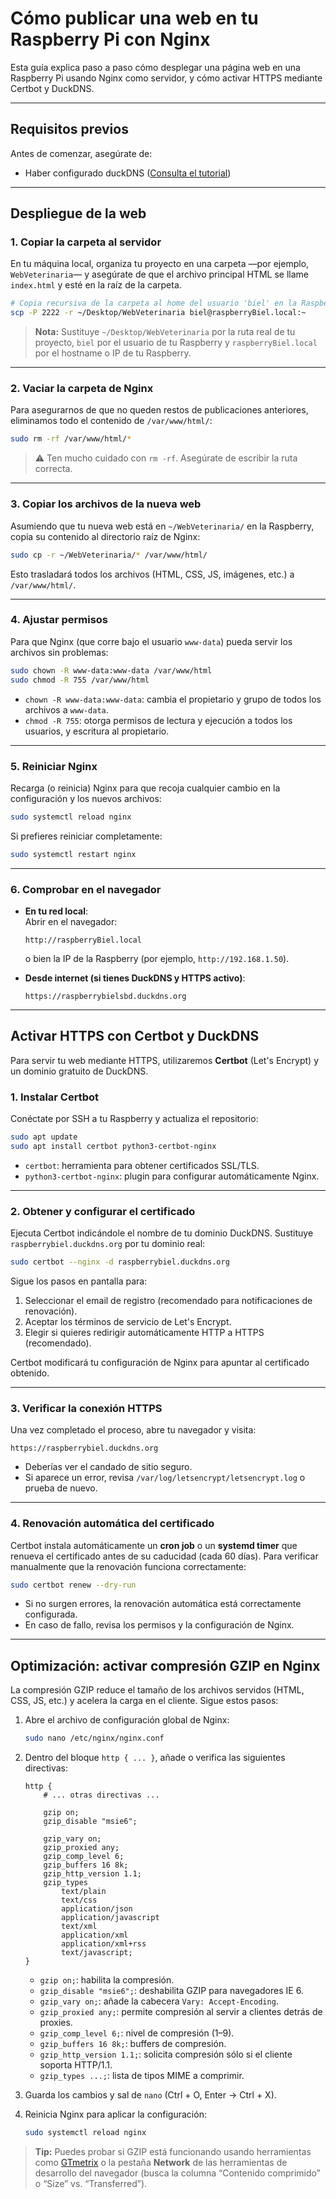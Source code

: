 # Cómo publicar una web en tu Raspberry Pi con Nginx

Esta guía explica paso a paso cómo desplegar una página web en una Raspberry Pi usando Nginx como servidor, y cómo activar HTTPS mediante Certbot y DuckDNS. 

---

## Requisitos previos

Antes de comenzar, asegúrate de:

- Haber configurado duckDNS ([Consulta el tutorial](DuckDNS.md))

---

## Despliegue de la web

### 1. Copiar la carpeta al servidor

En tu máquina local, organiza tu proyecto en una carpeta —por ejemplo, `WebVeterinaria`— y asegúrate de que el archivo principal HTML se llame `index.html` y esté en la raíz de la carpeta.

```bash
# Copia recursiva de la carpeta al home del usuario 'biel' en la Raspberry (puerto 2222):
scp -P 2222 -r ~/Desktop/WebVeterinaria biel@raspberryBiel.local:~
```

> **Nota:** Sustituye `~/Desktop/WebVeterinaria` por la ruta real de tu proyecto, `biel` por el usuario de tu Raspberry y `raspberryBiel.local` por el hostname o IP de tu Raspberry.

---

### 2. Vaciar la carpeta de Nginx

Para asegurarnos de que no queden restos de publicaciones anteriores, eliminamos todo el contenido de `/var/www/html/`:

```bash
sudo rm -rf /var/www/html/*
```

> ⚠️ Ten mucho cuidado con `rm -rf`. Asegúrate de escribir la ruta correcta.

---

### 3. Copiar los archivos de la nueva web

Asumiendo que tu nueva web está en `~/WebVeterinaria/` en la Raspberry, copia su contenido al directorio raíz de Nginx:

```bash
sudo cp -r ~/WebVeterinaria/* /var/www/html/
```

Esto trasladará todos los archivos (HTML, CSS, JS, imágenes, etc.) a `/var/www/html/`.

---

### 4. Ajustar permisos

Para que Nginx (que corre bajo el usuario `www-data`) pueda servir los archivos sin problemas:

```bash
sudo chown -R www-data:www-data /var/www/html
sudo chmod -R 755 /var/www/html
```

- `chown -R www-data:www-data`: cambia el propietario y grupo de todos los archivos a `www-data`.  
- `chmod -R 755`: otorga permisos de lectura y ejecución a todos los usuarios, y escritura al propietario.

---

### 5. Reiniciar Nginx

Recarga (o reinicia) Nginx para que recoja cualquier cambio en la configuración y los nuevos archivos:

```bash
sudo systemctl reload nginx
```

Si prefieres reiniciar completamente:

```bash
sudo systemctl restart nginx
```

---

### 6. Comprobar en el navegador

- **En tu red local**:  
  Abrir en el navegador:
  ```
  http://raspberryBiel.local
  ```
  o bien la IP de la Raspberry (por ejemplo, `http://192.168.1.50`).

- **Desde internet (si tienes DuckDNS y HTTPS activo)**:  
  ```
  https://raspberrybielsbd.duckdns.org
  ```

---

## Activar HTTPS con Certbot y DuckDNS

Para servir tu web mediante HTTPS, utilizaremos **Certbot** (Let's Encrypt) y un dominio gratuito de DuckDNS.

### 1. Instalar Certbot

Conéctate por SSH a tu Raspberry y actualiza el repositorio:

```bash
sudo apt update
sudo apt install certbot python3-certbot-nginx
```

- `certbot`: herramienta para obtener certificados SSL/TLS.
- `python3-certbot-nginx`: plugin para configurar automáticamente Nginx.

---

### 2. Obtener y configurar el certificado

Ejecuta Certbot indicándole el nombre de tu dominio DuckDNS. Sustituye `raspberrybiel.duckdns.org` por tu dominio real:

```bash
sudo certbot --nginx -d raspberrybiel.duckdns.org
```

Sigue los pasos en pantalla para:

1. Seleccionar el email de registro (recomendado para notificaciones de renovación).  
2. Aceptar los términos de servicio de Let's Encrypt.  
3. Elegir si quieres redirigir automáticamente HTTP a HTTPS (recomendado).

Certbot modificará tu configuración de Nginx para apuntar al certificado obtenido.

---

### 3. Verificar la conexión HTTPS

Una vez completado el proceso, abre tu navegador y visita:

```
https://raspberrybiel.duckdns.org
```

- Deberías ver el candado de sitio seguro.  
- Si aparece un error, revisa `/var/log/letsencrypt/letsencrypt.log` o prueba de nuevo.

---

### 4. Renovación automática del certificado

Certbot instala automáticamente un **cron job** o un **systemd timer** que renueva el certificado antes de su caducidad (cada 60 días). Para verificar manualmente que la renovación funciona correctamente:

```bash
sudo certbot renew --dry-run
```

- Si no surgen errores, la renovación automática está correctamente configurada.  
- En caso de fallo, revisa los permisos y la configuración de Nginx.

---

## Optimización: activar compresión GZIP en Nginx

La compresión GZIP reduce el tamaño de los archivos servidos (HTML, CSS, JS, etc.) y acelera la carga en el cliente. Sigue estos pasos:

1. Abre el archivo de configuración global de Nginx:
   ```bash
   sudo nano /etc/nginx/nginx.conf
   ```

2. Dentro del bloque `http { ... }`, añade o verifica las siguientes directivas:
   ```nginx
   http {
       # ... otras directivas ...

       gzip on;
       gzip_disable "msie6";

       gzip_vary on;
       gzip_proxied any;
       gzip_comp_level 6;
       gzip_buffers 16 8k;
       gzip_http_version 1.1;
       gzip_types
           text/plain
           text/css
           application/json
           application/javascript
           text/xml
           application/xml
           application/xml+rss
           text/javascript;
   }
   ```

   - `gzip on;`: habilita la compresión.  
   - `gzip_disable "msie6";`: deshabilita GZIP para navegadores IE 6.  
   - `gzip_vary on;`: añade la cabecera `Vary: Accept-Encoding`.  
   - `gzip_proxied any;`: permite compresión al servir a clientes detrás de proxies.  
   - `gzip_comp_level 6;`: nivel de compresión (1–9).  
   - `gzip_buffers 16 8k;`: buffers de compresión.  
   - `gzip_http_version 1.1;`: solicita compresión sólo si el cliente soporta HTTP/1.1.  
   - `gzip_types ...;`: lista de tipos MIME a comprimir.

3. Guarda los cambios y sal de `nano` (Ctrl + O, Enter → Ctrl + X).

4. Reinicia Nginx para aplicar la configuración:
   ```bash
   sudo systemctl reload nginx
   ```

> **Tip:** Puedes probar si GZIP está funcionando usando herramientas como [GTmetrix](https://gtmetrix.com/) o la pestaña **Network** de las herramientas de desarrollo del navegador (busca la columna “Contenido comprimido” o “Size” vs. “Transferred”).

